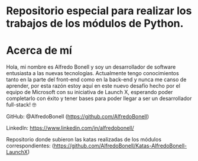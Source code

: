 # Repositorio especial para realizar los trabajos de los módulos de Python.

# Acerca de mí

Hola, mi nombre es Alfredo Bonell y soy un desarrollador de software entusiasta a las nuevas tecnologías. Actualmente tengo conocimientos tanto en la parte del front-end como en la back-end y nunca me canso de aprender, por esta razón estoy aquí en este nuevo desafío hecho por el equipo de Microsoft con su iniciativa de Launch X, esperando poder completarlo con éxito y tener bases para poder llegar a ser un desarrollador full-stack! 🤓

GitHub: @AlfredoBonell (https://github.com/AlfredoBonell)

LinkedIn: https://www.linkedin.com/in/alfredobonell/

Repositorio donde subieron las katas realizadas de los módulos correspondientes: (https://github.com/AlfredoBonell/Katas-AlfredoBonell-LaunchX)